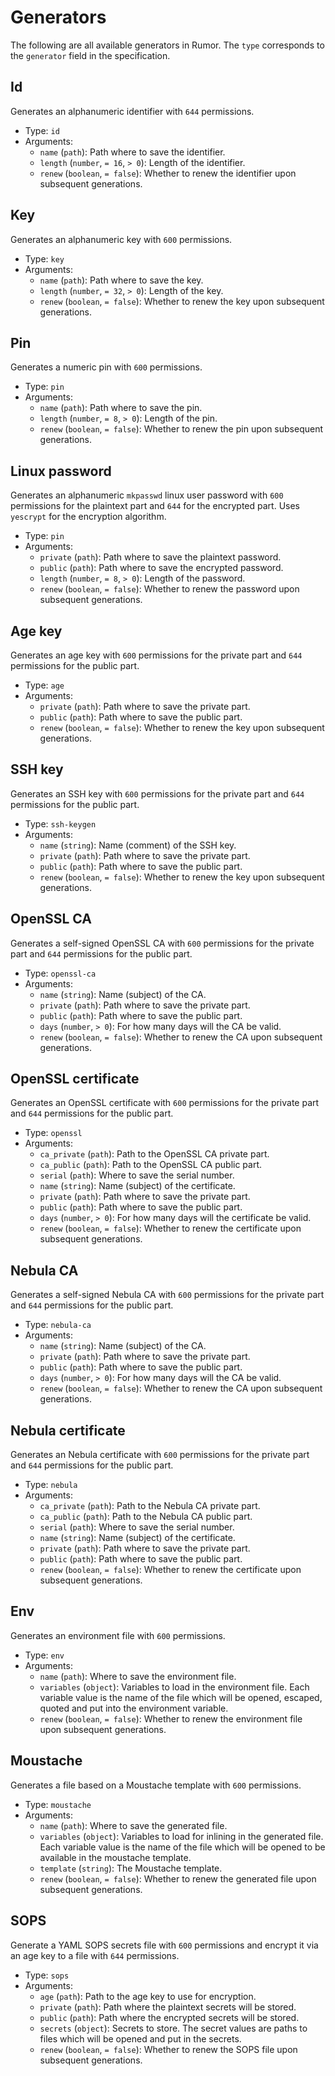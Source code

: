 # Generators

The following are all available generators in Rumor. The `type` corresponds to
the `generator` field in the specification.

## Id

Generates an alphanumeric identifier with `644` permissions.

- Type: `id`
- Arguments:
  - `name` (`path`): Path where to save the identifier.
  - `length` (`number`, `= 16`, `> 0`): Length of the identifier.
  - `renew` (`boolean`, `= false`): Whether to renew the identifier upon
    subsequent generations.

## Key

Generates an alphanumeric key with `600` permissions.

- Type: `key`
- Arguments:
  - `name` (`path`): Path where to save the key.
  - `length` (`number`, `= 32`, `> 0`): Length of the key.
  - `renew` (`boolean`, `= false`): Whether to renew the key upon subsequent
    generations.

## Pin

Generates a numeric pin with `600` permissions.

- Type: `pin`
- Arguments:
  - `name` (`path`): Path where to save the pin.
  - `length` (`number`, `= 8`, `> 0`): Length of the pin.
  - `renew` (`boolean`, `= false`): Whether to renew the pin upon subsequent
    generations.

## Linux password

Generates an alphanumeric `mkpasswd` linux user password with `600` permissions
for the plaintext part and `644` for the encrypted part. Uses `yescrypt` for the
encryption algorithm.

- Type: `pin`
- Arguments:
  - `private` (`path`): Path where to save the plaintext password.
  - `public` (`path`): Path where to save the encrypted password.
  - `length` (`number`, `= 8`, `> 0`): Length of the password.
  - `renew` (`boolean`, `= false`): Whether to renew the password upon
    subsequent generations.

## Age key

Generates an age key with `600` permissions for the private part and `644`
permissions for the public part.

- Type: `age`
- Arguments:
  - `private` (`path`): Path where to save the private part.
  - `public` (`path`): Path where to save the public part.
  - `renew` (`boolean`, `= false`): Whether to renew the key upon subsequent
    generations.

## SSH key

Generates an SSH key with `600` permissions for the private part and `644`
permissions for the public part.

- Type: `ssh-keygen`
- Arguments:
  - `name` (`string`): Name (comment) of the SSH key.
  - `private` (`path`): Path where to save the private part.
  - `public` (`path`): Path where to save the public part.
  - `renew` (`boolean`, `= false`): Whether to renew the key upon subsequent
    generations.

## OpenSSL CA

Generates a self-signed OpenSSL CA with `600` permissions for the private part
and `644` permissions for the public part.

- Type: `openssl-ca`
- Arguments:
  - `name` (`string`): Name (subject) of the CA.
  - `private` (`path`): Path where to save the private part.
  - `public` (`path`): Path where to save the public part.
  - `days` (`number`, `> 0`): For how many days will the CA be valid.
  - `renew` (`boolean`, `= false`): Whether to renew the CA upon subsequent
    generations.

## OpenSSL certificate

Generates an OpenSSL certificate with `600` permissions for the private part and
`644` permissions for the public part.

- Type: `openssl`
- Arguments:
  - `ca_private` (`path`): Path to the OpenSSL CA private part.
  - `ca_public` (`path`): Path to the OpenSSL CA public part.
  - `serial` (`path`): Where to save the serial number.
  - `name` (`string`): Name (subject) of the certificate.
  - `private` (`path`): Path where to save the private part.
  - `public` (`path`): Path where to save the public part.
  - `days` (`number`, `> 0`): For how many days will the certificate be valid.
  - `renew` (`boolean`, `= false`): Whether to renew the certificate upon
    subsequent generations.

## Nebula CA

Generates a self-signed Nebula CA with `600` permissions for the private part
and `644` permissions for the public part.

- Type: `nebula-ca`
- Arguments:
  - `name` (`string`): Name (subject) of the CA.
  - `private` (`path`): Path where to save the private part.
  - `public` (`path`): Path where to save the public part.
  - `days` (`number`, `> 0`): For how many days will the CA be valid.
  - `renew` (`boolean`, `= false`): Whether to renew the CA upon subsequent
    generations.

## Nebula certificate

Generates an Nebula certificate with `600` permissions for the private part and
`644` permissions for the public part.

- Type: `nebula`
- Arguments:
  - `ca_private` (`path`): Path to the Nebula CA private part.
  - `ca_public` (`path`): Path to the Nebula CA public part.
  - `serial` (`path`): Where to save the serial number.
  - `name` (`string`): Name (subject) of the certificate.
  - `private` (`path`): Path where to save the private part.
  - `public` (`path`): Path where to save the public part.
  - `renew` (`boolean`, `= false`): Whether to renew the certificate upon
    subsequent generations.

## Env

Generates an environment file with `600` permissions.

- Type: `env`
- Arguments:
  - `name` (`path`): Where to save the environment file.
  - `variables` (`object`): Variables to load in the environment file. Each
    variable value is the name of the file which will be opened, escaped, quoted
    and put into the environment variable.
  - `renew` (`boolean`, `= false`): Whether to renew the environment file upon
    subsequent generations.

## Moustache

Generates a file based on a Moustache template with `600` permissions.

- Type: `moustache`
- Arguments:
  - `name` (`path`): Where to save the generated file.
  - `variables` (`object`): Variables to load for inlining in the generated
    file. Each variable value is the name of the file which will be opened to be
    available in the moustache template.
  - `template` (`string`): The Moustache template.
  - `renew` (`boolean`, `= false`): Whether to renew the generated file upon
    subsequent generations.

## SOPS

Generate a YAML SOPS secrets file with `600` permissions and encrypt it via an
age key to a file with `644` permissions.

- Type: `sops`
- Arguments:
  - `age` (`path`): Path to the age key to use for encryption.
  - `private` (`path`): Path where the plaintext secrets will be stored.
  - `public` (`path`): Path where the encrypted secrets will be stored.
  - `secrets` (`object`): Secrets to store. The secret values are paths to files
    which will be opened and put in the secrets.
  - `renew` (`boolean`, `= false`): Whether to renew the SOPS file upon
    subsequent generations.
